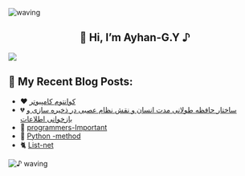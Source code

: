 ![waving](https://capsule-render.vercel.app/api?type=waving&height=90&color=gradient)

<h2 align="center">👋 Hi, I’m Ayhan-G.Y ♪ </h2> 



![](https://github.com/ayhan-dev/ayhan-dev/blob/main/header.png) 


 
   
 ## 🌟 My Recent Blog Posts:
<!-- BLOGPOSTS:START -->
 - ❤️ [کوانتوم کامپیوتر](https://ayhandev.hashnode.dev/koantom-kampiotr)
 - 💔 [ساختار حافظه طولانی مدت انسان و نقش نظام عصبی در ذخیره سازی و بازخوانی اطلاعات](https://ayhandev.hashnode.dev/sakhtar-hafthh-tolani-mdt-ansan-o-nksh-ntham-aasbi-dr-thkhirh-sazi-o-bazkhoani-atlaaaat)
 - 📝 [programmers-Important](https://ayhandev.hashnode.dev/programmers-important)
 - 🌟 [Python -method](https://ayhandev.hashnode.dev/python-method)
 - 🐈 [List-net](https://ayhandev.hashnode.dev/list-net)<!-- BLOGPOSTS:END -->
 
   
   
![♪ waving](https://capsule-render.vercel.app/api?type=waving&height=90&section=footer)

 
